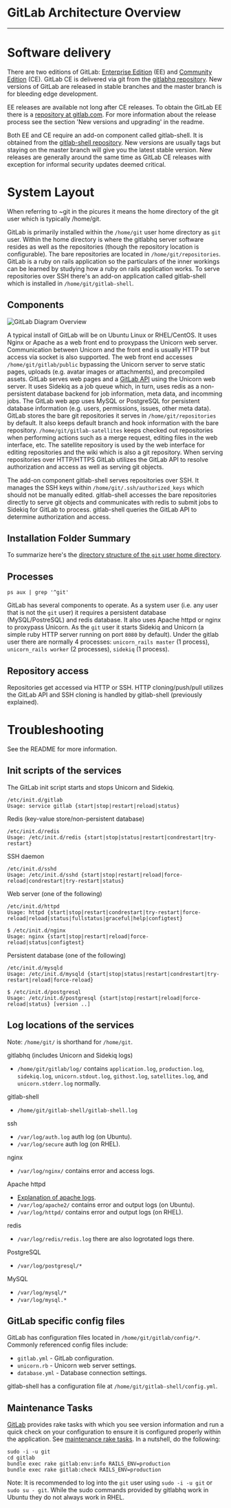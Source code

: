 # GitLab Architecture Overview
---

# Software delivery

There are two editions of GitLab: [Enterprise Edition](https://www.gitlab.com/features/) (EE) and [Community Edition](http://gitlab.org/gitlab-ce/) (CE). GitLab CE is delivered via git from the [gitlabhq repository](https://gitlab.com/gitlab-org/gitlab-ce/tree/master). New versions of GitLab are released in stable branches and the master branch is for bleeding edge development.

EE releases are available not long after CE releases. To obtain the GitLab EE there is a [repository at gitlab.com](https://gitlab.com/subscribers/gitlab-ee). For more information about the release process see the section 'New versions and upgrading' in the readme.

Both EE and CE require an add-on component called gitlab-shell. It is obtained from the [gitlab-shell repository](https://gitlab.com/gitlab-org/gitlab-shell/tree/master). New versions are usually tags but staying on the master branch will give you the latest stable version. New releases are generally around the same time as GitLab CE releases with exception for informal security updates deemed critical.

# System Layout

When referring to ~git in the picures it means the home directory of the git user which is typically /home/git.

GitLab is primarily installed within the `/home/git` user home directory as `git` user. Within the home directory is where the gitlabhq server software resides as well as the repositories (though the repository location is configurable). The bare repositories are located in `/home/git/repositories`. GitLab is a ruby on rails application so the particulars of the inner workings can be learned by studying how a ruby on rails application works. To serve repositories over SSH there's an add-on application called gitlab-shell which is installed in `/home/git/gitlab-shell`.

## Components

![GitLab Diagram Overview](resources/gitlab_diagram_overview.png "GitLab Diagram Overview")

A typical install of GitLab will be on Ubuntu Linux or RHEL/CentOS. It uses Nginx or Apache as a web front end to proxypass the Unicorn web server. Communication between Unicorn and the front end is usually HTTP but access via socket is also supported.  The web front end accesses `/home/git/gitlab/public` bypassing the Unicorn server to serve static pages, uploads (e.g. avatar images or attachments), and precompiled assets.  GitLab serves web pages and a [GitLab API](https://gitlab.com/gitlab-org/gitlab-ce/tree/master/doc/api) using the Unicorn web server.  It uses Sidekiq as a job queue which, in turn, uses redis as a non-persistent database backend for job information, meta data, and incomming jobs. The GitLab web app uses MySQL or PostgreSQL for persistent database information (e.g. users, permissions, issues, other meta data). GitLab stores the bare git repositories it serves in `/home/git/repositories` by default. It also keeps default branch and hook information with the bare repository. `/home/git/gitlab-satellites` keeps checked out repositories when performing actions such as a merge request, editing files in the web interface, etc. The satellite repository is used by the web interface for editing repositories and the wiki which is also a git repository. When serving repositories over HTTP/HTTPS GitLab utilizes the GitLab API to resolve authorization and access as well as serving git objects.

The add-on component gitlab-shell serves repositories over SSH. It manages the SSH keys within `/home/git/.ssh/authorized_keys` which should not be manually edited. gitlab-shell accesses the bare repositories directly to serve git objects and communicates with redis to submit jobs to Sidekiq for GitLab to process.  gitlab-shell queries the GitLab API to determine authorization and access.

## Installation Folder Summary

To summarize here's the [directory structure of the `git` user home directory](../install/structure.md).


## Processes

    ps aux | grep '^git'

GitLab has several components to operate. As a system user (i.e. any user that is not the `git` user) it requires a persistent database (MySQL/PostreSQL) and redis database. It also uses Apache httpd or nginx to proxypass Unicorn. As the `git` user it starts Sidekiq and Unicorn (a simple ruby HTTP server running on port `8080` by default). Under the gitlab user there are normally 4 processes: `unicorn_rails master` (1 process), `unicorn_rails worker` (2 processes), `sidekiq` (1 process).

## Repository access

Repositories get accessed via HTTP or SSH. HTTP cloning/push/pull utilizes the GitLab API and SSH cloning is handled by gitlab-shell (previously explained).

# Troubleshooting

See the README for more information.

## Init scripts of the services

The GitLab init script starts and stops Unicorn and Sidekiq.

```
/etc/init.d/gitlab 
Usage: service gitlab {start|stop|restart|reload|status}
```

Redis (key-value store/non-persistent database)

```
/etc/init.d/redis 
Usage: /etc/init.d/redis {start|stop|status|restart|condrestart|try-restart}
```

SSH daemon

```
/etc/init.d/sshd 
Usage: /etc/init.d/sshd {start|stop|restart|reload|force-reload|condrestart|try-restart|status}
```

Web server (one of the following)

```
/etc/init.d/httpd 
Usage: httpd {start|stop|restart|condrestart|try-restart|force-reload|reload|status|fullstatus|graceful|help|configtest}

$ /etc/init.d/nginx
Usage: nginx {start|stop|restart|reload|force-reload|status|configtest}
```

Persistent database (one of the following)

```
/etc/init.d/mysqld 
Usage: /etc/init.d/mysqld {start|stop|status|restart|condrestart|try-restart|reload|force-reload}

$ /etc/init.d/postgresql
Usage: /etc/init.d/postgresql {start|stop|restart|reload|force-reload|status} [version ..]
```

## Log locations of the services

Note: `/home/git/` is shorthand for `/home/git`.

gitlabhq (includes Unicorn and Sidekiq logs)

* `/home/git/gitlab/log/` contains `application.log`, `production.log`, `sidekiq.log`, `unicorn.stdout.log`, `githost.log`, `satellites.log`, and `unicorn.stderr.log` normally.

gitlab-shell

* `/home/git/gitlab-shell/gitlab-shell.log`

ssh

* `/var/log/auth.log` auth log (on Ubuntu).
* `/var/log/secure` auth log (on RHEL).

nginx

* `/var/log/nginx/` contains error and access logs.

Apache httpd

* [Explanation of apache logs](http://httpd.apache.org/docs/2.2/logs.html).
* `/var/log/apache2/` contains error and output logs (on Ubuntu).
* `/var/log/httpd/` contains error and output logs (on RHEL).

redis

* `/var/log/redis/redis.log` there are also logrotated logs there.

PostgreSQL

* `/var/log/postgresql/*`

MySQL

* `/var/log/mysql/*`
* `/var/log/mysql.*`

## GitLab specific config files

GitLab has configuration files located in `/home/git/gitlab/config/*`.  Commonly referenced config files include:

* `gitlab.yml` - GitLab configuration.
* `unicorn.rb` - Unicorn web server settings.
* `database.yml` - Database connection settings.

gitlab-shell has a configuration file at `/home/git/gitlab-shell/config.yml`.

## Maintenance Tasks

[GitLab](https://gitlab.com/gitlab-org/gitlab-ce/tree/master) provides rake tasks with which you see version information and run a quick check on your configuration to ensure it is configured properly within the application.  See [maintenance rake tasks](https://gitlab.com/gitlab-org/gitlab-ce/blob/master/doc/raketasks/maintenance.md). In a nutshell, do the following:

```
sudo -i -u git
cd gitlab
bundle exec rake gitlab:env:info RAILS_ENV=production
bundle exec rake gitlab:check RAILS_ENV=production
```

Note: It is recommended to log into the `git` user using `sudo -i -u git` or `sudo su - git`.  While the sudo commands provided by gitlabhq work in Ubuntu they do not always work in RHEL.
